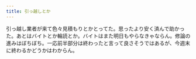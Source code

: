 ```yaml
---
title: 引っ越しとか
---
```


引っ越し業者が来て色々見積もりとかとってた。思ったより安く済んで助かった。あとはバイトとか輪読とか。バイトはまた明日もやらなきゃならん。修論の進みはぼちぼち。一応前半部分は終わったと言って良さそうではあるが、今週末に終わるかどうかはわからん。